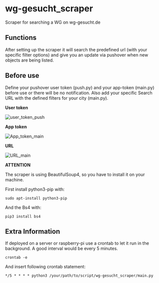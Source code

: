 # wg-gesucht_scraper
Scraper for searching a WG on wg-gesucht.de

## Functions ##
After setting up the scraper it will search the predefined url (with your specific filter options) and give you an update via pushover when new objects are being listed.

## Before use ##
Define your pushover user token (push.py) and your app-token (main.py) before use or there will be no notification. Also add your specific Search URL with the defined filters for your city (main.py).

**User token**

![user_token_push](https://user-images.githubusercontent.com/55713049/71610831-b3357280-2b94-11ea-81d5-cef353d210fb.png)


**App token**

![App_token_main](https://user-images.githubusercontent.com/55713049/71610794-50dc7200-2b94-11ea-92a1-7bd51e82f726.png)


**URL**

![URL_main](https://user-images.githubusercontent.com/55713049/71610846-d829e580-2b94-11ea-9f29-a73e8e1a1909.png)


**ATTENTION** 

The scraper is using BeautifulSoup4, so you have to install it on your machine.

First install python3-pip with:

```
sudo apt-install python3-pip
```

And the Bs4 with:
```
pip3 install bs4
```

## Extra Information ##
If deployed on a server or raspberry-pi use a crontab to let it run in the background.
A good interval would be every 5 minutes.

```
crontab -e
```
And insert following crontab statement:
```
*/5 * * * * python3 /your/path/to/script/wg-gesucht_scraper/main.py
```
